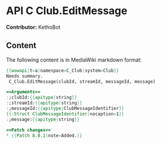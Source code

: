 # API C Club.EditMessage

**Contributor:** KethoBot

## Content

The following content is in MediaWiki markdown format:

```mediawiki
{{wowapi|t=a|namespace=C_Club|system=Club}}
Needs summary.
 C_Club.EditMessage(clubId, streamId, messageId, message)

==Arguments==
:;clubId:{{apitype|string}}
:;streamId:{{apitype|string}}
:;messageId:{{apitype|ClubMessageIdentifier}}
{{:Struct ClubMessageIdentifier|nocaption=1}}
:;message:{{apitype|string}}

==Patch changes==
* {{Patch 8.0.1|note=Added.}}
```